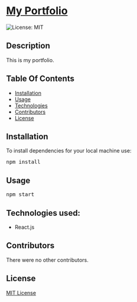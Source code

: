 <h1><a href='https://jamehzlee.github.io/Portfolio/'>My Portfolio</a></h1>

![License: MIT](https://img.shields.io/badge/License-MIT-yellow.svg)

<h2>Description</h2>
This is my portfolio.

<h2>Table Of Contents</h2>
<ul><li><a href="#install">Installation</a></li>
<li><a href="#usage">Usage</a></li>
<li><a href="#tech">Technologies</a></li>
<li><a href="#cont">Contributors</a></li>
<li><a href="#license">License</a></li></ul>

<h2 id="install">Installation</h2>
To install dependencies for your local machine use:

<pre>npm install</pre>

<h2 id="usage">Usage</h2>

<pre>npm start</pre>

<h2 id="tech">Technologies used:</h2>
<ul>
<li>React.js</li>
</ul>

<h2 id="cont">Contributors</h2>
There were no other contributors.

<h2 id="license">License</h2>
<a href='https://opensource.org/licenses/MIT'>MIT License</a>